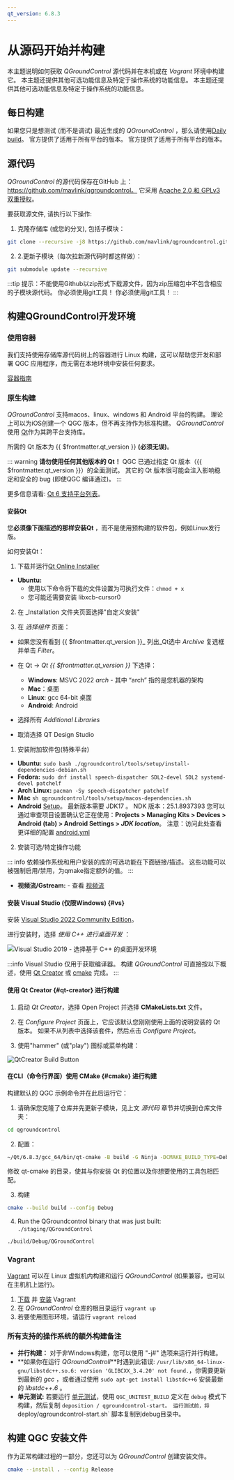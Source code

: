 ```yaml
---
qt_version: 6.8.3
---
```


# 从源码开始并构建

本主题说明如何获取 _QGroundControl_ 源代码并在本机或在 _Vagrant_ 环境中构建它。 本主题还提供其他可选功能信息及特定于操作系统的功能信息。
本主题还提供其他可选功能信息及特定于操作系统的功能信息。

## 每日构建

如果您只是想测试 (而不是调试) 最近生成的 _QGroundControl_ ，那么请使用[Daily build](../../qgc-user-guide/releases/daily_builds.md)。 官方提供了适用于所有平台的版本。
官方提供了适用于所有平台的版本。

## 源代码

_QGroundControl_ 的源代码保存在GitHub 上：https://github.com/mavlink/qgroundcontrol。
它采用 [Apache 2.0 和 GPLv3 双重授权](https://github.com/mavlink/qgroundcontrol/blob/master/.github/COPYING.md)。

要获取源文件, 请执行以下操作:

1. 克隆存储库 (或您的分叉), 包括子模块：

  ```sh
  git clone --recursive -j8 https://github.com/mavlink/qgroundcontrol.git
  ```

2. 2.更新子模块（每次拉新源代码时都这样做）：

  ```sh
  git submodule update --recursive
  ```

:::tip
提示：不能使用Github以zip形式下载源文件，因为zip压缩包中不包含相应的子模块源代码。 你必须使用git工具！
你必须使用git工具！
:::

## 构建QGroundControl开发环境

### 使用容器

我们支持使用存储库源代码树上的容器进行 Linux 构建，这可以帮助您开发和部署 QGC 应用程序，而无需在本地环境中安装任何要求。

[容器指南](../getting_started/container.md)

### 原生构建

_QGroundControl_ 支持macos、linux、windows 和 Android 平台的构建。 理论上可以为iOS创建一个 QGC 版本，但不再支持作为标准构建。
_QGroundControl_ 使用 [Qt](http://www.qt.io)作为其跨平台支持库。

所需的 Qt 版本为 {{ $frontmatter.qt_version }} **(必须无误)**。

::: warning
**请勿使用任何其他版本的 Qt！**
QGC 已通过指定 Qt 版本（{{ $frontmatter.qt_version }}）的全面测试。
其它的 Qt 版本很可能会注入影响稳定和安全的 bug (即使QGC 编译通过)。
:::

更多信息请看: [Qt 6 支持平台列表](https://doc.qt.io/qt-6/supported-platforms.html)。

#### 安装Qt

您**必须像下面描述的那样安装Qt** ，而不是使用预构建的软件包，例如Linux发行版。

如何安装Qt：

1. 下载并运行[Qt Online Installer](https://www.qt.io/download-qt-installer-oss)
  - **Ubuntu:**
    - 使用以下命令将下载的文件设置为可执行文件：`chmod + x`
    - 您可能还需要安装 libxcb-cursor0

2. 在 _Installation 文件夹页面选择"自定义安装"

3. 在 _选择组件_ 页面：

  - 如果您没有看到 {{ $frontmatter.qt_version }}_ 列出_Qt选中 _Archive_ 复选框并单击 _Filter_。

- 在 Qt -> _Qt {{ $frontmatter.qt_version }}_ 下选择：
  - **Windows**: MSVC 2022 _arch_ - 其中 “arch” 指的是您机器的架构
  - **Mac**：桌面
  - **Linux**: gcc 64-bit 桌面
  - **Android**: Android
- 选择所有 _Additional Libraries_
- 取消选择 QT Design Studio

1. 安装附加软件包(特殊平台)

  - **Ubuntu:** `sudo bash ./qgroundcontrol/tools/setup/install-dependencies-debian.sh`
  - **Fedora:** `sudo dnf install speech-dispatcher SDL2-devel SDL2 systemd-devel patchelf`
  - **Arch Linux:** `pacman -Sy speech-dispatcher patchelf`
  - **Mac** `sh qgroundcontrol/tools/setup/macos-dependencies.sh`
  - **Android** [Setup](https://doc.qt.io/qt-6/android-getting-started.html)。 最新版本需要 JDK17 。 NDK 版本：25.1.8937393
    您可以通过审查项目设置确认它正在使用：**Projects > Managing Kits >  Devices > Android (tab) > Android Settings > _JDK location_**。
    注意：访问此处查看更详细的配置 [android.yml](.github/workflows/android.yml)

2. 安装可选/特定操作功能

  ::: info
  依赖操作系统和用户安装的库的可选功能在下面链接/描述。
  这些功能可以被强制启用/禁用，为qmake指定额外的值。
  :::

  - **视频流/Gstream:** - 查看 [视频流](https://github.com/mavlink/qgroundcontrol/blob/master/src/VideoManager/VideoReceiver/GStreamer/README.md)

#### 安装 Visual Studio (仅限Windows) {#vs}

安装 [Visual Studio 2022 Community Edition](https://visualstudio.microsoft.com/downloads/)。

进行安装时，选择 _使用 C++ 进行桌面开发_ ：

![Visual Studio 2019 - 选择基于 C++ 的桌面开发环境](../../../assets/dev_getting_started/visual_studio_select_features.png)

:::info
Visual Studio 仅用于获取编译器。 构建 _QGroundControl_ 可直接按以下概述，使用 [Qt Creator](#qt-creator) 或 [cmake](#cmake) 完成。
:::

#### 使用 Qt Creator {#qt-creator} 进行构建

1. 启动 _Qt Creator_，选择 Open Project 并选择 **CMakeLists.txt** 文件。

2. 在 _Configure Project_ 页面上，它应该默认您刚刚使用上面的说明安装的 Qt 版本。 如果不从列表中选择该套件，然后点击 _Configure Project_。

3. 使用"hammer" (或"play") 图标或菜单构建：

  ![QtCreator Build Button](../../../assets/dev_getting_started/qt_creator_build_qgc.png)

#### 在CLI（命令行界面）使用 CMake {#cmake} 进行构建

构建默认的 QGC 示例命令并在此后运行它：

1. 请确保您克隆了仓库并先更新子模块，见上文 _源代码_ 章节并切换到仓库文件夹：

  ```sh
  cd qgroundcontrol
  ```

2. 配置：

  ```sh
  ~/Qt/6.8.3/gcc_64/bin/qt-cmake -B build -G Ninja -DCMAKE_BUILD_TYPE=Debug
  ```

  修改 qt-cmake 的目录，使其与你安装 Qt 的位置以及你想要使用的工具包相匹配。

3. 构建

  ```sh
  cmake --build build --config Debug
  ```

4. Run the QGroundcontrol binary that was just built: `./staging/QGroundControl`

  ```sh
  ./build/Debug/QGroundControl
  ```

### Vagrant

[Vagrant](https://www.vagrantup.com/) 可以在 Linux 虚拟机内构建和运行 _QGroundControl_ (如果兼容，也可以在主机机上运行)。

1. [下载](https://www.vagrantup.com/downloads.html) 并 [安装](https://www.vagrantup.com/docs/getting-started/) Vagrant
2. 在 _QGroundControl_ 仓库的根目录运行 `vagrant up`
3. 若要使用图形环境，请运行 `vagrant reload`

### 所有支持的操作系统的额外构建备注

- **并行构建：** 对于非Windows构建，您可以使用 "-j#" 选项来运行并行构建。
- **如果你在运行 _QGroundControll_**时遇到此错误: `/usr/lib/x86_64-linux-gnu/libstdc++.so.6: version 'GLIBCXX_3.4.20' not found.`，你需要更新到最新的 _gcc_ ，或者通过使用 `sudo apt-get install libstdc++6` 安装最新的 _libstdc++.6_ 。
- **单元测试:** 若要运行 [单元测试](../contribute/unit_tests.md)，使用 `QGC_UNITEST_BUILD` 定义在 `debug` 模式下构建，然后复制 `deposition / qgroundcontrol-start。 运行测试前，将 `deploy/qgroundcontrol-start.sh\` 脚本复制到debug目录中。

## 构建 QGC 安装文件

作为正常构建过程的一部分，您还可以为 _QGroundControl_ 创建安装文件。

```sh
cmake --install . --config Release
```
